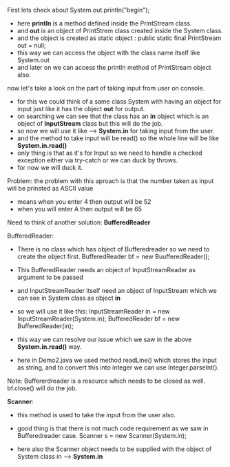 First lets check about System.out.println("begin");

- here __println__ is a method defined inside the PrintStream class.
- and __out__ is an object of PrintStrem class created inside the System class.
- and the object is created as static object : public static final PrintStream out = null;
- this way we can access the object with the class name itself like System.out
- and later on we can access the println method of PrintStream object also.


now let's take a look on the part of taking input from user on console.
- for this we could think of a same class System with having an object for input just like it has the object __out__ for output. 
- on searching we can see that the class has an __in__ object which is an object of __InputStream__ class but this will do the job.
- so now we will use it like --> __System.in__ for taking input from the user.
- and the method to take input will be read() so the whole line will be like __System.in.read()__
- only thing is that as it's for Input so we need to handle a checked exception either via try-catch or we can duck by throws.
- for now we will duck it.

Problem: the problem with this aproach is that the number taken as input will be prinsted as ASCII value
- means when you enter 4 then output will be 52
- when you will enter A then output will be 65

Need to think of another solution: __BufferedReader__


BufferedReader:
- There is no class which has object of Bufferedreader so we need to create the object first.
    BufferedReader bf = new BuufferedReader();
- This BufferedReader needs an object of InputStreamReader as argument to be passed 
- and InputStreamReader itself need an object of InputStream which we can see in System class as object __in__
- so we will use it like this:
    InputStreamReader in = new InputStreamReader(System.in);
    BufferedReader bf = new BufferedReader(in);
- this way we can resolve our issue which we saw in the above __System.in.read()__ way.

- here in Demo2.java we used method readLine() which stores the input as string, and to convert this into integer we can use Integer.parseInt().


Note: Buffererdreader is a resource which needs to be closed as well.
bf.close() will do the job.



__Scanner__:
- this method is used to take the input from the user also.
- good thing is that there is not much code requirement as we saw in Bufferedreader case.
  Scanner s = new Scanner(System.in);

- here also the Scanner object needs to be supplied with the object of System class in -->  __System.in__ 
